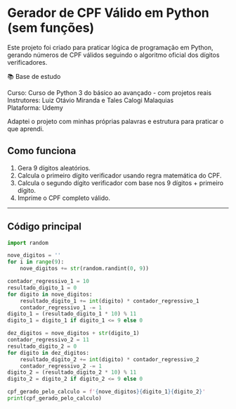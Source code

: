 # Gerador de CPF Válido em Python (sem funções)

Este projeto foi criado para praticar lógica de programação em Python, gerando números de CPF válidos seguindo o algoritmo oficial dos dígitos verificadores.

📚 Base de estudo

Curso: Curso de Python 3 do básico ao avançado - com projetos reais  
Instrutores: Luiz Otávio Miranda e Tales Calogi Malaquias  
Plataforma: Udemy  

Adaptei o projeto com minhas próprias palavras e estrutura para praticar o que aprendi.


## Como funciona

1. Gera 9 dígitos aleatórios.
2. Calcula o primeiro dígito verificador usando regra matemática do CPF.
3. Calcula o segundo dígito verificador com base nos 9 dígitos + primeiro dígito.
4. Imprime o CPF completo válido.

---

## Código principal

```python
import random

nove_digitos = ''
for i in range(9):
    nove_digitos += str(random.randint(0, 9))

contador_regressivo_1 = 10
resultado_digito_1 = 0 
for digito in nove_digitos:
    resultado_digito_1 += int(digito) * contador_regressivo_1
    contador_regressivo_1 -= 1
digito_1 = (resultado_digito_1 * 10) % 11
digito_1 = digito_1 if digito_1 <= 9 else 0

dez_digitos = nove_digitos + str(digito_1)
contador_regressivo_2 = 11
resultado_digito_2 = 0 
for digito in dez_digitos:
    resultado_digito_2 += int(digito) * contador_regressivo_2
    contador_regressivo_2 -= 1
digito_2 = (resultado_digito_2 * 10) % 11
digito_2 = digito_2 if digito_2 <= 9 else 0

cpf_gerado_pelo_calculo = f'{nove_digitos}{digito_1}{digito_2}'
print(cpf_gerado_pelo_calculo)



